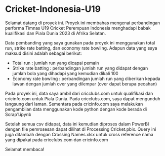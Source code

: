 # Cricket-Indonesia-U19

Selamat datang di proyek ini.
Proyek ini membahas mengenai perbandingan performa Timnas U19 Cricket Perempuan Indonesia menghadapi babak kualifikasi dan Piala Dunia 2023 di Afrika Selatan.

Data pembanding yang saya gunakan pada proyek ini menggunakan total run, strike rate batting, dan economy rate bowling. Adapun data yang saya maksud disini adalah sebagai berikut:
- Total run : jumlah run yang dicapai pemain
- Strike rate batting : perbandingan jumlah run yang didapat dengan jumlah bola yang dihadapi yang kemudian dikali 100
- Economy rate bowling : perbandingan jumlah run yang diberikan kepada lawan dengan jumlah over yang dilempar (over dapat berupa pecahan)

Pada proyek ini, data saya ambil dari cricclubs.com untuk qualifikasi dan cricinfo.com untuk Piala Dunia. Pada cricclubs.com, saya dapat mengunduh langsung dari laman.
Sementara pada cricinfo.com saya melakukan pengambilan data menggunakan kode python dengan kode berada di Scrap1.ipynb

Setelah semua csv didapat, data ini kemudian diproses dalam PowerBI dengan file pemrosesan dapat dilihat di Processing Cricket.pbix. Query ini juga ditambah
dengan Crossing Names.xlsx untuk cross reference nama yang dipakai pada cricclubs.com dan cricinfo.com

Selamat membaca!
